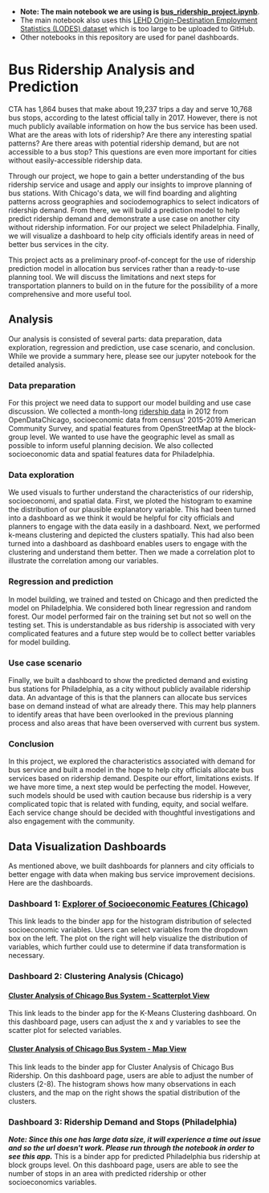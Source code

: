 - **Note: The main notebook we are using is [bus_ridership_project.ipynb](https://github.com/MUSA-550-Fall-2021/final-project-city-hall-llc/blob/main/bus_ridership_project.ipynb)**. <br /> 
- The main notebook also uses this [LEHD Origin-Destination Employment Statistics (LODES) dataset](https://lehd.ces.census.gov/data/lodes/LODES7/il/od/il_od_main_JT00_2019.csv.gz) which is too large to be uploaded to GitHub. <br /> 
- Other notebooks in this repository are used for panel dashboards. 

# Bus Ridership Analysis and Prediction

CTA has 1,864 buses that make about 19,237 trips a day and serve 10,768 bus stops, according to the latest official tally in 2017. However, there is not much publicly available information on how the bus service has been used. What are the areas with lots of ridership? Are there any interesting spatial patterns? Are there areas with potential ridership demand, but are not accessible to a bus stop? This questions are even more important for cities without easily-accessible ridership data.

Through our project, we hope to gain a better understanding of the bus ridership service and usage and apply our insights to improve planning of bus stations. With Chicago's data, we will find boarding and alighting patterns across geographies and sociodemographics to select indicators of ridership demand. From there, we will build a prediction model to help predict ridership demand and demonstrate a use case on another city without ridership information. For our project we select Philadelphia. Finally, we will visualize a dashboard to help city officials identify areas in need of better bus services in the city.

This project acts as a preliminary proof-of-concept for the use of ridership prediction model in allocation bus services rather than a ready-to-use planning tool. We will discuss the limitations and next steps for transportation planners to build on in the future for the possibility of a more comprehensive and more useful tool.

## Analysis
Our analysis is consisted of several parts: data preparation, data exploration, regression and prediction, use case scenario, and conclusion. While we provide a summary here, please see our jupyter notebook for the detailed analysis.

### Data preparation
For this project we need data to support our model building and use case discussion. We collected a month-long [ridership data](https://data.cityofchicago.org/Transportation/CTA-Ridership-Avg-Weekday-Bus-Stop-Boardings-in-Oc/mq3i-nnqe) in 2012 from OpenDataChicago, socioeconomic data from census' 2015-2019 American Community Survey, and spatial features from OpenStreetMap at the block-group level. We wanted to use have the geographic level as small as possible to inform useful planning decision. We also collected socioeconomic data and spatial features data for Philadelphia.

### Data exploration
We used visuals to further understand the characteristics of our ridership, socioeconomi, and spatial data. First, we ploted the histogram to examine the distribution of our plausible explanatory variable. This had been turned into a dashboard as we think it would be helpful for city officials and planners to engage with the data easily in a dashboard. Next, we performed k-means clustering and depicted the clusters spatially. This had also been turned into a dashboard as dashboard enables users to engage with the clustering and understand them better. Then we made a correlation plot to illustrate the correlation among our variables.

### Regression and prediction
In model building, we trained and tested on Chicago and then predicted the model on Philadelphia. We considered both linear regression and random forest. Our model performed fair on the training set but not so well on the testing set. This is understandable as bus ridership is associated with very complicated features and a future step would be to collect better variables for model building. 

### Use case scenario
Finally, we built a dashboard to show the predicted demand and existing bus stations for Philadelphia, as a city without publicly available ridership data. An advantage of this is that the planners can allocate bus services base on demand instead of what are already there. This may help planners to identify areas that have been overlooked in the previous planning process and also areas that have been overserved with current bus system.

### Conclusion 
In this project, we explored the characteristics associated with demand for bus service and built a model in the hope to help city officials allocate bus services based on ridership demand. Despite our effort, limitations exists. If we have more time, a next step would be perfecting the model. However, such models should be used with caution because bus ridership is a very complicated topic that is related with funding, equity, and social welfare. Each service change should be decided with thoughtful investigations and also engagement with the community.



## Data Visualization Dashboards
As mentioned above, we built dashboards for planners and city officials to better engage with data when making bus service improvement decisions. Here are the dashboards.

### Dashboard 1: [Explorer of Socioeconomic Features (Chicago)](https://mybinder.org/v2/gh/MUSA-550-Fall-2021/final-project-city-hall-llc/HEAD?urlpath=%2Fpanel%2FSocioeconomic_Features_Explorer)
This link leads to the binder app for the histogram distribution of selected socioeconomic variables. Users can select variables from the dropdown box on the left. The plot on the right will help visualize the distribution of variables, which further could use to determine if data transformation is necessary. 

### Dashboard 2: Clustering Analysis (Chicago)
#### [Cluster Analysis of Chicago Bus System - Scatterplot View](https://mybinder.org/v2/gh/MUSA-550-Fall-2021/final-project-city-hall-llc/HEAD?urlpath=%2Fpanel%2FK-Mean_Clustering)
This link leads to the binder app for the K-Means Clustering dashboard. On this dashboard page, users can adjust the x and y variables to see the scatter plot for selected variables. 

#### [Cluster Analysis of Chicago Bus System - Map View](https://mybinder.org/v2/gh/MUSA-550-Fall-2021/final-project-city-hall-llc/HEAD?urlpath=%2Fpanel%2Fcluster_analysis_panel)
This link leads to the binder app for Cluster Analysis of Chicago Bus Ridership. On this dashboard page, users are able to adjust the number of clusters (2-8). The histogram shows how many observations in each clusters, and the map on the right shows the spatial distribution of the clusters.   


### Dashboard 3: Ridership Demand and Stops (Philadelphia) 
***Note: Since this one has large data size, it will experience a time out issue and so the url doesn't work. Please run through the notebook in order to see this app.***
This is a binder app for predicted Philadelphia bus ridership at block groups level. On this dashboard page, users are able to see the number of stops in an area with predicted ridership or other socioeconomics variables.
